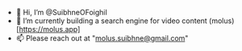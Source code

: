 - 👋 Hi, I’m @SuibhneOFoighil
- 🌱 I’m currently building a search engine for video content (molus)[https://molus.app]
- 📫 Please reach out at "molus.suibhne@gmail.com"

<!---
SuibhneOFoighil/SuibhneOFoighil is a ✨ special ✨ repository because its `README.md` (this file) appears on your GitHub profile.
You can click the Preview link to take a look at your changes.
--->
